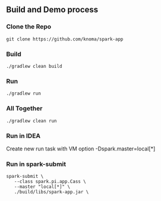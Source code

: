## Build and Demo process

### Clone the Repo
`git clone https://github.com/knoma/spark-app`

### Build
`./gradlew clean build`
### Run
`./gradlew run`
### All Together
`./gradlew clean run`


### Run in IDEA 
Create new run task with VM option -Dspark.master=local[*]

### Run in spark-submit
``` 
spark-submit \
   --class spark.pi.app.Cass \
   --master "local[*]" \
   ./build/libs/spark-app.jar \ 
``` 




